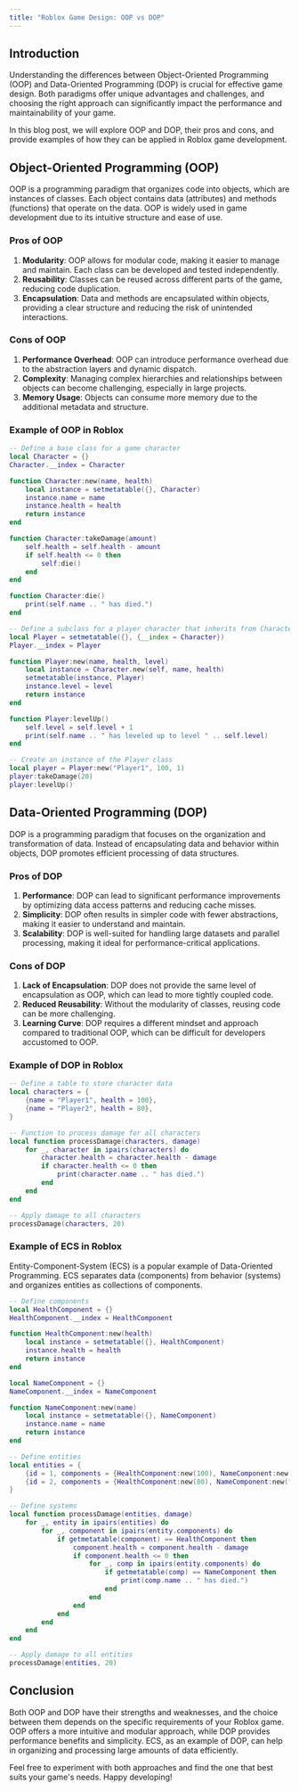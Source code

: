 ```yaml
---
title: "Roblox Game Design: OOP vs DOP"
---
```

## Introduction
Understanding the differences between Object-Oriented Programming (OOP) and Data-Oriented Programming (DOP) is crucial for effective game design. Both paradigms offer unique advantages and challenges, and choosing the right approach can significantly impact the performance and maintainability of your game. 

In this blog post, we will explore OOP and DOP, their pros and cons, and provide examples of how they can be applied in Roblox game development.

## Object-Oriented Programming (OOP)
OOP is a programming paradigm that organizes code into objects, which are instances of classes. Each object contains data (attributes) and methods (functions) that operate on the data. OOP is widely used in game development due to its intuitive structure and ease of use.

### Pros of OOP
1. **Modularity**: OOP allows for modular code, making it easier to manage and maintain. Each class can be developed and tested independently.
2. **Reusability**: Classes can be reused across different parts of the game, reducing code duplication.
3. **Encapsulation**: Data and methods are encapsulated within objects, providing a clear structure and reducing the risk of unintended interactions.

### Cons of OOP
1. **Performance Overhead**: OOP can introduce performance overhead due to the abstraction layers and dynamic dispatch.
2. **Complexity**: Managing complex hierarchies and relationships between objects can become challenging, especially in large projects.
3. **Memory Usage**: Objects can consume more memory due to the additional metadata and structure.

### Example of OOP in Roblox
```lua
-- Define a base class for a game character
local Character = {}
Character.__index = Character

function Character:new(name, health)
    local instance = setmetatable({}, Character)
    instance.name = name
    instance.health = health
    return instance
end

function Character:takeDamage(amount)
    self.health = self.health - amount
    if self.health <= 0 then
        self:die()
    end
end

function Character:die()
    print(self.name .. " has died.")
end

-- Define a subclass for a player character that inherits from Character
local Player = setmetatable({}, {__index = Character})
Player.__index = Player

function Player:new(name, health, level)
    local instance = Character.new(self, name, health)
    setmetatable(instance, Player)
    instance.level = level
    return instance
end

function Player:levelUp()
    self.level = self.level + 1
    print(self.name .. " has leveled up to level " .. self.level)
end

-- Create an instance of the Player class
local player = Player:new("Player1", 100, 1)
player:takeDamage(20)
player:levelUp()
```

## Data-Oriented Programming (DOP)
DOP is a programming paradigm that focuses on the organization and transformation of data. Instead of encapsulating data and behavior within objects, DOP promotes efficient processing of data structures.

### Pros of DOP
1. **Performance**: DOP can lead to significant performance improvements by optimizing data access patterns and reducing cache misses.
2. **Simplicity**: DOP often results in simpler code with fewer abstractions, making it easier to understand and maintain.
3. **Scalability**: DOP is well-suited for handling large datasets and parallel processing, making it ideal for performance-critical applications.

### Cons of DOP
1. **Lack of Encapsulation**: DOP does not provide the same level of encapsulation as OOP, which can lead to more tightly coupled code.
2. **Reduced Reusability**: Without the modularity of classes, reusing code can be more challenging.
3. **Learning Curve**: DOP requires a different mindset and approach compared to traditional OOP, which can be difficult for developers accustomed to OOP.

### Example of DOP in Roblox
```lua
-- Define a table to store character data
local characters = {
    {name = "Player1", health = 100},
    {name = "Player2", health = 80},
}

-- Function to process damage for all characters
local function processDamage(characters, damage)
    for _, character in ipairs(characters) do
        character.health = character.health - damage
        if character.health <= 0 then
            print(character.name .. " has died.")
        end
    end
end

-- Apply damage to all characters
processDamage(characters, 20)
```

### Example of ECS in Roblox
Entity-Component-System (ECS) is a popular example of Data-Oriented Programming. ECS separates data (components) from behavior (systems) and organizes entities as collections of components.

```lua
-- Define components
local HealthComponent = {}
HealthComponent.__index = HealthComponent

function HealthComponent:new(health)
    local instance = setmetatable({}, HealthComponent)
    instance.health = health
    return instance
end

local NameComponent = {}
NameComponent.__index = NameComponent

function NameComponent:new(name)
    local instance = setmetatable({}, NameComponent)
    instance.name = name
    return instance
end

-- Define entities
local entities = {
    {id = 1, components = {HealthComponent:new(100), NameComponent:new("Player1")}},
    {id = 2, components = {HealthComponent:new(80), NameComponent:new("Player2")}},
}

-- Define systems
local function processDamage(entities, damage)
    for _, entity in ipairs(entities) do
        for _, component in ipairs(entity.components) do
            if getmetatable(component) == HealthComponent then
                component.health = component.health - damage
                if component.health <= 0 then
                    for _, comp in ipairs(entity.components) do
                        if getmetatable(comp) == NameComponent then
                            print(comp.name .. " has died.")
                        end
                    end
                end
            end
        end
    end
end

-- Apply damage to all entities
processDamage(entities, 20)
```

## Conclusion
Both OOP and DOP have their strengths and weaknesses, and the choice between them depends on the specific requirements of your Roblox game. OOP offers a more intuitive and modular approach, while DOP provides performance benefits and simplicity. ECS, as an example of DOP, can help in organizing and processing large amounts of data efficiently.

Feel free to experiment with both approaches and find the one that best suits your game's needs. Happy developing!
